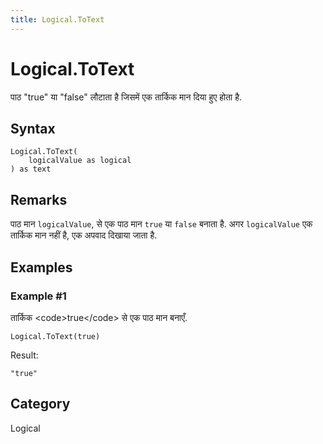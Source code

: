 ```yaml
---
title: Logical.ToText
---
```


# Logical.ToText


पाठ &#34;true&#34; या &#34;false&#34; लौटाता है जिसमें एक तार्किक मान दिया हुए होता है.


## Syntax

```powerquery
Logical.ToText(
    logicalValue as logical
) as text
```


## Remarks

पाठ मान <code>logicalValue</code>, से एक पाठ मान <code>true</code> या <code>false</code> बनाता है. अगर <code>logicalValue</code> एक तार्किक मान नहीं है, एक अपवाद दिखाया जाता है.


## Examples

### Example #1 
तार्किक &lt;code&gt;true&lt;/code&gt; से एक पाठ मान बनाएँ.
```powerquery
Logical.ToText(true)
```

Result: 
```powerquery
"true"
```




## Category
Logical
